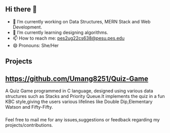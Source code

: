 ## Hi there 👋

<!--
**Umang8251/Umang8251** is a ✨ _special_ ✨ repository because its `README.md` (this file) appears on your GitHub profile.

Here are some ideas to get you started:
-
-->
- 🔭 I’m currently working on Data Structures, MERN Stack and Web Development.
- 🌱 I’m currently learning designing algorithms.
- 📫 How to reach me: pes2ug22cs638@pesu.pes.edu
- 😄 Pronouns: She/Her
 <!--
- 👯 I’m looking to collaborate on ...
- 🤔 I’m looking for help with ...
- 💬 Ask me about :
-->
## Projects

## https://github.com/Umang8251/Quiz-Game
A Quiz Game programmed in C language, designed using various data structures such as Stacks and Priority Queue.It implements the quiz in a fun KBC style,giving the users various lifelines like Double Dip,Elementary Watson and Fifty-Fifty.

 ### 
 Feel free to mail me for any issues,suggestions or feedback regarding my projects/contributions.
